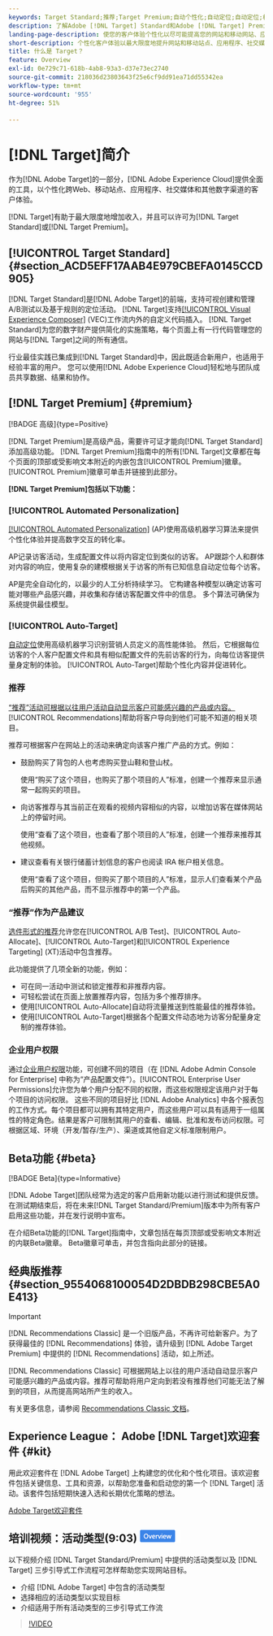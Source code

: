 ```yaml
---
keywords: Target Standard;推荐;Target Premium;自动个性化;自动定位;自动定位;权限;adobe target 是什么;
description: 了解Adobe [!DNL Target] Standard和Adobe [!DNL Target] Premium的基础知识。 [!DNL Target] 高级版包含标准产品中不提供的高级功能。
landing-page-description: 使您的客户体验个性化以尽可能提高您的网站和移动网站、应用程序、社交媒体和其他数字渠道的收入。
short-description: 个性化客户体验以最大限度地提升网站和移动站点、应用程序、社交媒体和其他数字渠道的收入。
title: 什么是 Target？
feature: Overview
exl-id: 0e729c71-618b-4ab8-93a3-d37e73ec2740
source-git-commit: 218036d23803643f25e6cf9dd91ea71dd55342ea
workflow-type: tm+mt
source-wordcount: '955'
ht-degree: 51%

---
```


# [!DNL Target]简介

作为[!DNL Adobe Target]的一部分，[!DNL Adobe Experience Cloud]提供全面的工具，以个性化跨Web、移动站点、应用程序、社交媒体和其他数字渠道的客户体验。

[!DNL Target]有助于最大限度地增加收入，并且可以许可为[!DNL Target Standard]或[!DNL Target Premium]。

## [!UICONTROL Target Standard] {#section_ACD5EFF17AAB4E979CBEFA0145CCD905}

[!DNL Target Standard]是[!DNL Adobe Target]的前端，支持可视创建和管理A/B测试以及基于规则的定位活动。 [!DNL Target]支持[[!UICONTROL Visual Experience Composer]](/help/main/c-experiences/c-visual-experience-composer/visual-experience-composer.md) (VEC)工作流内外的自定义代码插入。 [!DNL Target Standard]为您的数字财产提供简化的实施策略，每个页面上有一行代码管理您的网站与[!DNL Target]之间的所有通信。

行业最佳实践已集成到[!DNL Target Standard]中，因此既适合新用户，也适用于经验丰富的用户。 您可以使用[!DNL Adobe Experience Cloud]轻松地与团队成员共享数据、结果和协作。

## [!DNL Target Premium] {#premium}

[!BADGE 高级]{type=Positive}

[!DNL Target Premium]是高级产品，需要许可证才能向[!DNL Target Standard]添加高级功能。 [!DNL Target Premium]指南中的所有[!DNL Target]文章都在每个页面的顶部或受影响文本附近的内嵌包含[!UICONTROL Premium]徽章。 [!UICONTROL Premium]徽章可单击并链接到此部分。

**[!DNL Target Premium]包括以下功能：**

### [!UICONTROL Automated Personalization]

[[!UICONTROL Automated Personalization]](/help/main/c-activities/t-automated-personalization/automated-personalization.md#task_8AAF837796D74CF893CA2F88BA1491C9) (AP)使用高级机器学习算法来提供个性化体验并提高数字交互的转化率。

AP记录访客活动，生成配置文件以将内容定位到类似的访客。 AP跟踪个人和群体对内容的响应，使用复杂的建模根据关于访客的所有已知信息自动定位每个访客。

AP是完全自动化的，以最少的人工分析持续学习。 它构建各种模型以确定访客可能对哪些产品感兴趣，并收集和存储访客配置文件中的信息。 多个算法可确保为系统提供最佳模型。

### [!UICONTROL Auto-Target]

[自动定位](/help/main/c-activities/auto-target/auto-target-to-optimize.md)使用高级机器学习识别营销人员定义的高性能体验。 然后，它根据每位访客的个人客户配置文件和具有相似配置文件的先前访客的行为，向每位访客提供量身定制的体验。 [!UICONTROL Auto-Target]帮助个性化内容并促进转化。

### 推荐

[“推荐”活动可根据以往用户活动自动显示客户可能感兴趣的产品或内容。](/help/main/c-recommendations/recommendations.md#concept_7556C8A4543942F2A77B13A29339C0C0) [!UICONTROL Recommendations]帮助将客户导向到他们可能不知道的相关项目。

推荐可根据客户在网站上的活动来确定向该客户推广产品的方式。例如：

* 鼓励购买了背包的人也考虑购买登山鞋和登山杖。

  使用“购买了这个项目，也购买了那个项目的人”标准，创建一个推荐来显示通常一起购买的项目。

* 向访客推荐与其当前正在观看的视频内容相似的内容，以增加访客在媒体网站上的停留时间。

  使用“查看了这个项目，也查看了那个项目的人”标准，创建一个推荐来推荐其他视频。

* 建议查看有关银行储蓄计划信息的客户也阅读 IRA 帐户相关信息。

  使用“查看了这个项目，但购买了那个项目的人”标准，显示人们查看某个产品后购买的其他产品，而不显示推荐中的第一个产品。

### “推荐”作为产品建议

[选件形式的推荐](/help/main/c-recommendations/recommendations-as-an-offer.md)允许您在[!UICONTROL A/B Test]、[!UICONTROL Auto-Allocate]、[!UICONTROL Auto-Target]和[!UICONTROL Experience Targeting] (XT)活动中包含推荐。

此功能提供了几项全新的功能，例如：

* 可在同一活动中测试和锁定推荐和非推荐内容。
* 可轻松尝试在页面上放置推荐内容，包括为多个推荐排序。
* 使用[!UICONTROL Auto-Allocate]自动将流量推送到性能最佳的推荐体验。
* 使用[!UICONTROL Auto-Target]根据各个配置文件动态地为访客分配量身定制的推荐体验。

### 企业用户权限

通过[企业用户权限](/help/main/administrating-target/c-user-management/property-channel/property-channel.md#concept_E396B16FA2024ADBA27BC056138F9838)功能，可创建不同的项目（在 [!DNL Adobe Admin Console for Enterprise] 中称为“产品配置文件”）。[!UICONTROL Enterprise User Permissions]允许您为单个用户分配不同的权限，而这些权限规定该用户对于每个项目的访问权限。 这些不同的项目好比 [!DNL Adobe Analytics] 中各个报表包的工作方式。每个项目都可以拥有其特定用户，而这些用户可以具有适用于一组属性的特定角色。结果是客户可限制其用户的查看、编辑、批准和发布访问权限。可根据区域、环境（开发/暂存/生产）、渠道或其他自定义标准限制用户。

## Beta功能 {#beta}

[!BADGE Beta]{type=Informative}

[!DNL Adobe Target]团队经常为选定的客户启用新功能以进行测试和提供反馈。 在测试期结束后，将在未来[!DNL Target Standard/Premium]版本中为所有客户启用这些功能，并在发行说明中宣布。

在介绍Beta功能的[!DNL Target]指南中，文章包括在每页顶部或受影响文本附近的内联Beta徽章。 Beta徽章可单击，并包含指向此部分的链接。

## 经典版推荐 {#section_9554068100054D2DBDB298CBE5A0E413}

>[!IMPORTANT]
>
>[!DNL Recommendations Classic] 是一个旧版产品，不再许可给新客户。为了获得最佳的 [!DNL Recommendations] 体验，请升级到 [!DNL Adobe Target Premium] 中提供的 [!DNL Recommendations] 活动，如上所述。

[!DNL Recommendations Classic] 可根据网站上以往的用户活动自动显示客户可能感兴趣的产品或内容。推荐可帮助将用户定向到若没有推荐他们可能无法了解到的项目，从而提高网站所产生的收入。

有关更多信息，请参阅 [Recommendations Classic 文档](/help/main/assets/adobe-recommendations-classic.pdf)。

## Experience League： Adobe [!DNL Target]欢迎套件 {#kit}

用此欢迎套件在 [!DNL Adobe Target] 上构建您的优化和个性化项目。该欢迎套件包括关键信息、工具和资源，以帮助您准备和启动您的第一个 [!DNL Target] 活动。该套件包括短期快速入选和长期优化策略的想法。

[Adobe Target欢迎套件](/help/main/c-intro/target-welcome-kit.md)

## 培训视频：活动类型(9:03) ![概述徽章](/help/main/assets/overview.png)

以下视频介绍 [!DNL Target Standard/Premium] 中提供的活动类型以及 [!DNL Target] 三步引导式工作流程可怎样帮助您实现网站目标。

* 介绍 [!DNL Adobe Target] 中包含的活动类型
* 选择相应的活动类型以实现目标
* 介绍适用于所有活动类型的三步引导式工作流

>[!VIDEO](https://video.tv.adobe.com/v/30323?captions=chi_hans)
